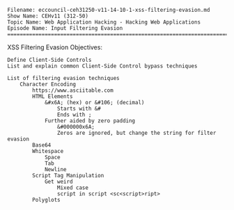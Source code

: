     Filename: eccouncil-ceh31250-v11-14-10-1-xss-filtering-evasion.md
    Show Name: CEHv11 (312-50)
    Topic Name: Web Application Hacking - Hacking Web Applications
    Episode Name: Input Filtering Evasion ================================================================================

XSS Filtering Evasion
Objectives:

    Define Client-Side Controls
    List and explain common Client-Side Control bypass techniques

    List of filtering evasion techniques
        Character Encoding
            https://www.asciitable.com
            HTML Elements
                &#x6A; (hex) or &#106; (decimal)
                    Starts with &#
                    Ends with ;
                Further aided by zero padding
                    &#000000x6A;
                    Zeros are ignored, but change the string for filter evasion
            Base64
            Whitespace
                Space
                Tab
                Newline
            Script Tag Manipulation
                Get weird
                    Mixed case
                    script in script <sc<script>ript>
            Polyglots
